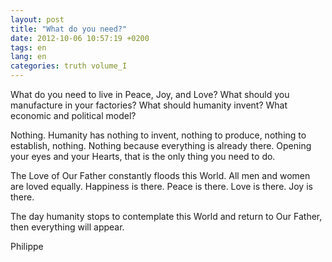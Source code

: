 ```yaml
---
layout: post
title: "What do you need?"
date: 2012-10-06 10:57:19 +0200
tags: en
lang: en
categories: truth volume_I
---
```

What do you need to live in Peace, Joy, and Love? What should you manufacture in your factories? What should humanity invent? What economic and political model?

Nothing. Humanity has nothing to invent, nothing to produce, nothing to establish, nothing. Nothing because everything is already there. Opening your eyes and your Hearts, that is the only thing you need to do.

The Love of Our Father constantly floods this World. All men and women are loved equally. Happiness is there. Peace is there. Love is there. Joy is there.

The day humanity stops to contemplate this World and return to Our Father, then everything will appear.

Philippe

<!-- 
This work is licensed under a Creative Commons Attribution-NonCommercial 4.0 International License.
-->